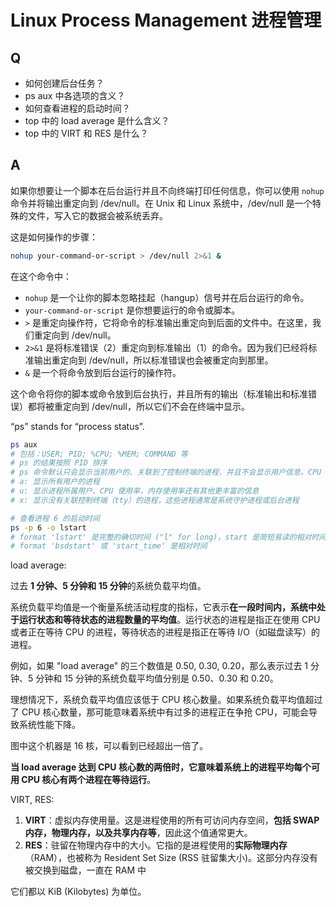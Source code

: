 # Linux Process Management 进程管理

## Q

- 如何创建后台任务？
- ps aux 中各选项的含义？
- 如何查看进程的启动时间？
- top 中的 load average 是什么含义？
- top 中的 VIRT 和 RES 是什么？

## A

如果你想要让一个脚本在后台运行并且不向终端打印任何信息，你可以使用 `nohup` 命令并将输出重定向到 /dev/null。在 Unix 和 Linux 系统中，/dev/null 是一个特殊的文件，写入它的数据会被系统丢弃。

这是如何操作的步骤：

```bash
nohup your-command-or-script > /dev/null 2>&1 &
```

在这个命令中：

- `nohup` 是一个让你的脚本忽略挂起（hangup）信号并在后台运行的命令。
- `your-command-or-script` 是你想要运行的命令或脚本。
- `>` 是重定向操作符，它将命令的标准输出重定向到后面的文件中。在这里，我们重定向到 /dev/null。
- `2>&1` 是将标准错误（2）重定向到标准输出（1）的命令。因为我们已经将标准输出重定向到 /dev/null，所以标准错误也会被重定向到那里。
- `&` 是一个将命令放到后台运行的操作符。

这个命令将你的脚本或命令放到后台执行，并且所有的输出（标准输出和标准错误）都将被重定向到 /dev/null，所以它们不会在终端中显示。

“ps” stands for “process status”.

```bash
ps aux
# 包括：USER; PID; %CPU; %MEM; COMMAND 等
# ps 的结果按照 PID 排序
# ps 命令默认只会显示当前用户的、关联到了控制终端的进程，并且不会显示用户信息、CPU 使用率、内存使用率等
# a: 显示所有用户的进程
# u: 显示进程所属用户、CPU 使用率，内存使用率还有其他更丰富的信息
# x: 显示没有关联控制终端（tty）的进程，这些进程通常是系统守护进程或后台进程

# 查看进程 6 的启动时间
ps -p 6 -o lstart
# format 'lstart' 是完整的确切时间 ("l" for long)，start 是简短易读的相对时间
# format 'bsdstart' 或 'start_time' 是相对时间
```

load average:

过去 **1 分钟、5 分钟和 15 分钟**的系统负载平均值。

系统负载平均值是一个衡量系统活动程度的指标，它表示**在一段时间内，系统中处于运行状态和等待状态的进程数量的平均值**。运行状态的进程是指正在使用 CPU 或者正在等待 CPU 的进程，等待状态的进程是指正在等待 I/O（如磁盘读写）的进程。

例如，如果 "load average" 的三个数值是 0.50, 0.30, 0.20，那么表示过去 1 分钟、5 分钟和 15 分钟的系统负载平均值分别是 0.50、0.30 和 0.20。

理想情况下，系统负载平均值应该低于 CPU 核心数量。如果系统负载平均值超过了 CPU 核心数量，那可能意味着系统中有过多的进程正在争抢 CPU，可能会导致系统性能下降。

图中这个机器是 16 核，可以看到已经超出一倍了。

**当 load average 达到 CPU 核心数的两倍时，它意味着系统上的进程平均每个可用 CPU 核心有两个进程在等待运行**。

VIRT, RES:

1. **VIRT**：虚拟内存使用量。这是进程使用的所有可访问内存空间，**包括 SWAP 内存，物理内存，以及共享内存等**，因此这个值通常更大。
2. **RES**：驻留在物理内存中的大小。它指的是进程使用的**实际物理内存**（RAM），也被称为 Resident Set Size (RSS 驻留集大小)。这部分内存没有被交换到磁盘，一直在 RAM 中

它们都以 KiB (Kilobytes) 为单位。
